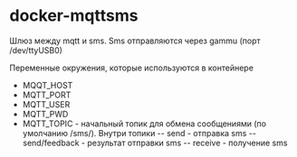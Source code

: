# docker-mqttsms
Шлюз между mqtt и sms.
Sms отправляются через gammu (порт /dev/ttyUSB0)

Переменные окружения, которые используются в контейнере
- MQQT_HOST
- MQTT_PORT
- MQTT_USER
- MQTT_PWD
- MQTT_TOPIC - начальный топик для обмена сообщениями (по умолчанию /sms/). Внутри топики 
-- send - отправка sms
-- send/feedback - результат отправки sms
-- receive - получение sms
  

